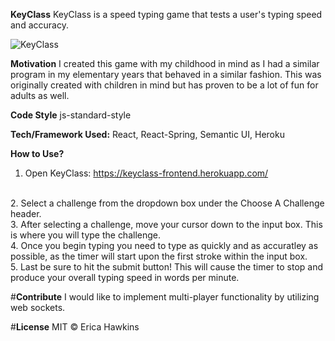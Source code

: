 **KeyClass**
KeyClass is a speed typing game that tests a user's typing speed and accuracy. 

![KeyClass](https://user-images.githubusercontent.com/46728814/74704744-25aaf200-51d7-11ea-8c1d-b1e6337bceee.png)

**Motivation**
I created this game with my childhood in mind as I had a similar program in my elementary years that behaved in a similar fashion. This was originally created with children in mind but has proven to be a lot of fun for adults as well. 

**Code Style**
js-standard-style

**Tech/Framework Used:**
React,
React-Spring, 
Semantic UI, 
Heroku 

**How to Use?**
1. Open KeyClass: https://keyclass-frontend.herokuapp.com/
<br>
2. Select a challenge from the dropdown box under the Choose A Challenge header. 
<br>
3. After selecting a challenge, move your cursor down to the input box. This is where you will type the challenge. 
<br> 
4. Once you begin typing you need to type as quickly and as accuratley as possible, as the timer will start upon the first stroke within the input box. 
<br>
5. Last be sure to hit the submit button! This will cause the timer to stop and produce your overall typing speed in words per minute. 

#**Contribute**
I would like to implement multi-player functionality by utilizing web sockets. 

#**License**
MIT © Erica Hawkins 
